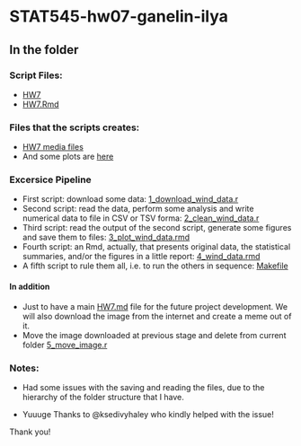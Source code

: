 # STAT545-hw07-ganelin-ilya

## In the folder

### Script Files:

- [HW7](https://github.com/ilgan/STAT545-hw-ganelin-ilya/blob/master/HW7/HW7.md)
- [HW7.Rmd](https://github.com/ilgan/STAT545-hw-ganelin-ilya/blob/master/HW7/HW7.Rmd)

### Files that the scripts creates:

- [HW7 media files](https://github.com/ilgan/STAT545-hw-ganelin-ilya/blob/master/HW7/media)
- And some plots are [here](https://github.com/ilgan/STAT545-hw-ganelin-ilya/tree/master/HW7/4_wind_data_files/figure-markdown_github-ascii_identifiers)

### Excersice Pipeline

- First script: download some data: [1_download_wind_data.r](https://github.com/ilgan/STAT545-hw-ganelin-ilya/blob/master/HW7/1_download_wind_data.r)
- Second script: read the data, perform some analysis and write numerical data to file in CSV or TSV forma: [2_clean_wind_data.r](https://github.com/ilgan/STAT545-hw-ganelin-ilya/blob/master/HW7/2_clean_wind_data.r)
- Third script: read the output of the second script, generate some figures and save them to files: [3_plot_wind_data.rmd](https://github.com/ilgan/STAT545-hw-ganelin-ilya/blob/master/HW7/3_plot_wind_data.rmd)
- Fourth script: an Rmd, actually, that presents original data, the statistical summaries, and/or the figures in a little report: [4_wind_data.rmd](https://github.com/ilgan/STAT545-hw-ganelin-ilya/blob/master/HW7/4_wind_data.rmd)
- A fifth script to rule them all, i.e. to run the others in sequence: [Makefile](https://github.com/ilgan/STAT545-hw-ganelin-ilya/blob/master/HW7/Makefile)

#### In addition

- Just to have a main [HW7.md](https://github.com/ilgan/STAT545-hw-ganelin-ilya/blob/master/HW7/HW7.Rmd) file for the future project development. We will also download the image from the internet and create a meme out of it.
- Move the image downloaded at previous stage and delete from current folder [5_move_image.r](https://github.com/ilgan/STAT545-hw-ganelin-ilya/blob/master/HW7/5_move_image.r) 

### Notes:

- Had some issues with the saving and reading the files, due to the hierarchy of the folder structure that I have.

- Yuuuge Thanks to @ksedivyhaley who kindly helped with the issue!

Thank you!